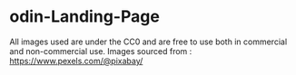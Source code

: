 # odin-Landing-Page

All images used are under the CC0 and are free to use both in commercial and non-commercial use. Images sourced from : https://www.pexels.com/@pixabay/